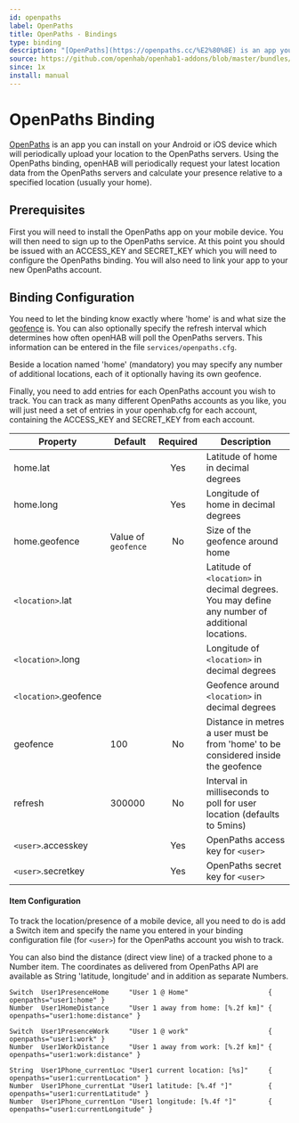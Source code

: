 ```yaml
---
id: openpaths
label: OpenPaths
title: OpenPaths - Bindings
type: binding
description: "[OpenPaths](https://openpaths.cc/%E2%80%8E) is an app you can install on your Android or iOS device which will periodically upload your location to the OpenPaths servers. Using the OpenPaths binding, openHAB will periodically request your latest location data from the OpenPaths servers and calculate your presence relative to a specified location (usually your home)."
source: https://github.com/openhab/openhab1-addons/blob/master/bundles/binding/org.openhab.binding.openpaths/README.md
since: 1x
install: manual
---
```


<!-- Attention authors: Do not edit directly. Please add your changes to the appropriate source repository -->

<!-- {% include base.html %} -->

# OpenPaths Binding

[OpenPaths](https://openpaths.cc/%E2%80%8E) is an app you can install on your Android or iOS device which will periodically upload your location to the OpenPaths servers. Using the OpenPaths binding, openHAB will periodically request your latest location data from the OpenPaths servers and calculate your presence relative to a specified location (usually your home).

## Prerequisites

First you will need to install the OpenPaths app on your mobile device. You will then need to sign up to the OpenPaths service. At this point you should be issued with an ACCESS_KEY and SECRET_KEY which you will need to configure the OpenPaths binding. You will also need to link your app to your new OpenPaths account.

## Binding Configuration

You need to let the binding know exactly where 'home' is and what size the [geofence](http://en.wikipedia.org/wiki/Geo-fence) is. You can also optionally specify the refresh interval which determines how often openHAB will poll the OpenPaths servers.  This information can be entered in the file `services/openpaths.cfg`.

Beside a location named 'home' (mandatory) you may specify any number of additional locations, each of it optionally having its own geofence.

Finally, you need to add entries for each OpenPaths account you wish to track.  You can track as many different OpenPaths accounts as you like, you will just need a set of entries in your openhab.cfg for each account, containing the ACCESS_KEY and SECRET_KEY from each account.

| Property | Default | Required | Description |
|----------|---------|:--------:|-------------|
| home.lat |         |   Yes    | Latitude of home in decimal degrees |
| home.long |        |   Yes    | Longitude of home in decimal degrees |
| home.geofence | Value of `geofence` | No | Size of the geofence around home |
| `<location>`.lat | | | Latitude of `<location>` in decimal degrees. You may define any number of additional locations. |
| `<location>`.long | | | Longitude of `<location>` in decimal degrees |
| `<location>`.geofence | | | Geofence around `<location>` in decimal degrees |
| geofence | 100 | No | Distance in metres a user must be from 'home' to be considered inside the geofence |
| refresh | 300000 | No | Interval in milliseconds to poll for user location (defaults to 5mins) |
| `<user>`.accesskey | | Yes | OpenPaths access key for `<user>` |
| `<user>`.secretkey | | Yes | OpenPaths secret key for `<user>` |

#### Item Configuration

To track the location/presence of a mobile device, all you need to do is add a Switch item and specify the name you entered in your binding configuration file (for `<user>`) for the OpenPaths account you wish to track.

You can also bind the distance (direct view line) of a tracked phone to a Number item. The coordinates as delivered from OpenPaths API are available as String 'latitude, longitude' and in addition as separate Numbers.

```
Switch  User1PresenceHome     "User 1 @ Home"                    { openpaths="user1:home" }
Number  User1HomeDistance     "User 1 away from home: [%.2f km]" { openpaths="user1:home:distance" }

Switch  User1PresenceWork     "User 1 @ work"                    { openpaths="user1:work" }
Number  User1WorkDistance     "User 1 away from work: [%.2f km]" { openpaths="user1:work:distance" }

String  User1Phone_currentLoc "User1 current location: [%s]"     { openpaths="user1:currentLocation" }
Number  User1Phone_currentLat "User1 latitude: [%.4f °]"         { openpaths="user1:currentLatitude" }
Number  User1Phone_currentLon "User1 longitude: [%.4f °]"        { openpaths="user1:currentLongitude" }
```
